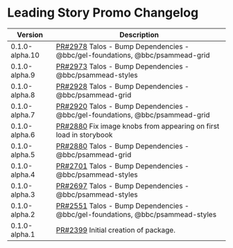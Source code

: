 # Leading Story Promo Changelog

| Version | Description |
|---------|-------------|
| 0.1.0-alpha.10 | [PR#2978](https://github.com/bbc/psammead/pull/2978) Talos - Bump Dependencies - @bbc/gel-foundations, @bbc/psammead-grid |
| 0.1.0-alpha.9 | [PR#2973](https://github.com/bbc/psammead/pull/2973) Talos - Bump Dependencies - @bbc/psammead-styles |
| 0.1.0-alpha.8 | [PR#2928](https://github.com/bbc/psammead/pull/2928) Talos - Bump Dependencies - @bbc/psammead-grid |
| 0.1.0-alpha.7 | [PR#2920](https://github.com/bbc/psammead/pull/2920) Talos - Bump Dependencies - @bbc/gel-foundations, @bbc/psammead-grid |
| 0.1.0-alpha.6 | [PR#2880](https://github.com/bbc/psammead/pull/2921) Fix image knobs from appearing on first load in storybook |
| 0.1.0-alpha.5 | [PR#2880](https://github.com/bbc/psammead/pull/2880) Talos - Bump Dependencies - @bbc/psammead-grid |
| 0.1.0-alpha.4 | [PR#2701](https://github.com/bbc/psammead/pull/2701) Talos - Bump Dependencies - @bbc/psammead-styles |
| 0.1.0-alpha.3 | [PR#2697](https://github.com/bbc/psammead/pull/2697) Talos - Bump Dependencies - @bbc/psammead-styles |
| 0.1.0-alpha.2 | [PR#2551](https://github.com/bbc/psammead/pull/2551) Talos - Bump Dependencies - @bbc/gel-foundations, @bbc/psammead-styles |
| 0.1.0-alpha.1 | [PR#2399](https://github.com/bbc/psammead/pull/2399) Initial creation of package. |
